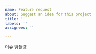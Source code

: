 ```yaml
---
name: Feature request
about: Suggest an idea for this project
title: ''
labels: ''
assignees: ''

---
```


이슈 탬플릿!
